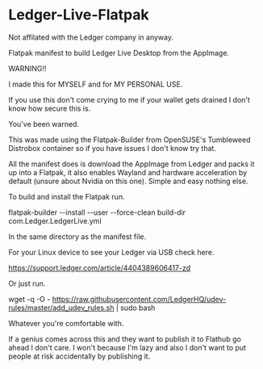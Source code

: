 # Ledger-Live-Flatpak

Not affilated with the Ledger company in anyway.

Flatpak manifest to build Ledger Live Desktop from the AppImage.

WARNING!!

I made this for MYSELF and for MY PERSONAL USE.

If you use this don't come crying to me if your wallet gets drained I don't know how secure this is.

You've been warned.

This was made using the Flatpak-Builder from OpenSUSE's Tumbleweed Distrobox container so if you have issues I don't know try that.

All the manifest does is download the AppImage from Ledger and packs it up into a Flatpak, it also enables Wayland and hardware acceleration by default (unsure about Nvidia on this one). Simple and easy nothing else.

To build and install the Flatpak run.

flatpak-builder --install --user --force-clean build-dir com.Ledger.LedgerLive.yml

In the same directory as the manifest file.

For your Linux device to see your Ledger via USB check here.

https://support.ledger.com/article/4404389606417-zd

Or just run.

wget -q -O - https://raw.githubusercontent.com/LedgerHQ/udev-rules/master/add_udev_rules.sh | sudo bash

Whatever you're comfortable with.

If a genius comes across this and they want to publish it to Flathub go ahead I don't care. I won't because I'm lazy and also I don't want to put people at risk accidentally by publishing it.
